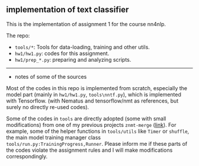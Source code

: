 ## implementation of text classifier

This is the implementation of assignment 1 for the course nn4nlp.

The repo:
* `tools/*`: Tools for data-loading, training and other utils.
* `hw1/hw1.py`: codes for this assignment.
* `hw1/prep_*.py`: preparing and analyzing scripts.

------

* notes of some of the sources

Most of the codes in this repo is implemented from scratch, especially the model part (mainly in `hw1/hw1.py`, `tools\nntf.py`), which is implemented with Tensorflow. (with Nematus and tensorflow/nmt as references, but surely no directly re-used codes).

Some of the codes in `tools` are directly adopted (some with small modifications) from one of my previous projects `znmt-merge` ([link](https://github.com/zzsfornlp/znmt-merge)). For example, some of the helper functions in `tools/utils` like `Timer` or `shuffle`, the main model training manager class `tools/run.py:TrainingProgress,Runner`. Please inform me if these parts of the codes violate the assignment rules and I will make modifications correspondingly.
